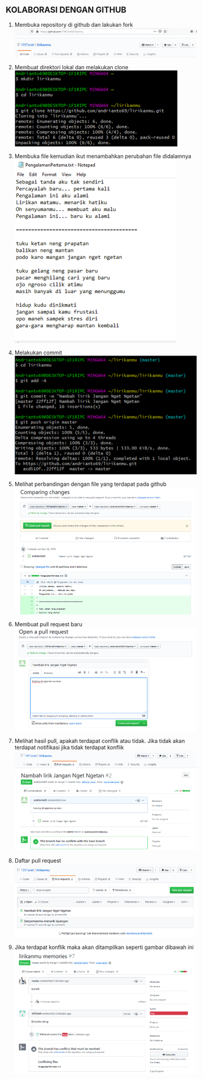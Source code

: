 ## KOLABORASI DENGAN GITHUB

1. Membuka repository di github dan lakukan fork
    ![](img/Screenshot_1.png)

2. Membuat direktori lokal dan melakukan clone
    ![](img/Screenshot_2.png)

3. Membuka file kemudian ikut menambahkan perubahan file didalamnya
    ![](img/Screenshot_3.png)

4. Melakukan commit
    ![](img/Screenshot_4.png)

5. Melihat perbandingan dengan file yang terdapat pada github
    ![](img/Screenshot_5.png)

6. Membuat pull request baru
    ![](img/Screenshot_6.png)

7. Melihat hasil pull, apakah terdapat conflik atau tidak. Jika tidak akan terdapat notifikasi jika tidak terdapat konflik
    ![](img/Screenshot_7.png)

8. Daftar pull request
    ![](img/Screenshot_8.png)

9. Jika terdapat konflik maka akan ditampilkan seperti gambar dibawah ini
    ![](img/Screenshot_12.png)